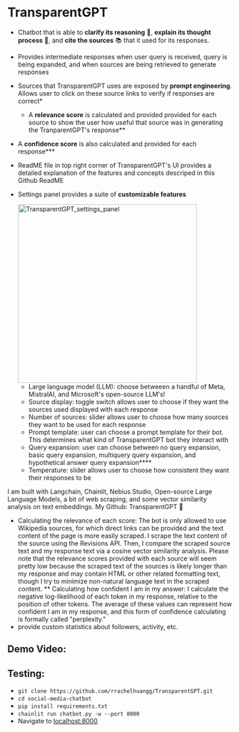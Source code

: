 # TransparentGPT
* Chatbot that is able to <b>clarify its reasoning</b> 🧠, <b>explain its thought process</b> 🙊, and <b>cite the sources</b> 📚 that it used for its responses.
* Provides intermediate responses when user query is received, query is being expanded, and when sources are being retrieved to generate responses
* Sources that TransparentGPT uses are exposed by <b>prompt engineering</b>. Allows user to click on these source links to verify if responses are correct*
  * A <b>relevance score</b> is calculated and provided provided for each source to show the user how useful that source was in generating the TranparentGPT's response**
* A <b>confidence score</b> is also calculated and provided for each response***
* ReadME file in top right corner of TransparentGPT's UI provides a detailed explanation of the features and concepts descriped in this Github ReadME
* Settings panel provides a suite of <b>customizable features</b>

  <img width="400" alt="TransparentGPT_settings_panel" src="https://github.com/user-attachments/assets/46be3f5c-d795-438d-b110-7ed49b3d3b9b" />
  
  * Large language model (LLM): choose betweeen a handful of Meta, MistralAI, and Microsoft's open-source LLM's!
  * Source display: toggle switch allows user to choose if they want the sources used displayed with each response
  * Number of sources: slider allows user to choose how many sources they want to be used for each response
  * Prompt template: user can choose a prompt template for their bot. This determines what kind of TransparentGPT bot they interact with
  * Query expansion: user can choose between no query expansion, basic query expansion, multiquery query expansion, and hypothetical answer query expansion****
  * Temperature: slider allows user to choose how consistent they want their responses to be


I am built with Langchain, Chainlit, Nebius Studio, Open-source Large Language Models, a bit of web scraping, and some vector similarity analysis on text embeddings.
My Github: TransparentGPT 🔗
* Calculating the relevance of each score: The bot is only allowed to use Wikipedia sources, for which direct links can be provided and the text content of the page is more easily scraped. I scrape the text content of the source using the Revisions API. Then, I compare the scraped source text and my response text via a cosine vector similarity analysis. Please note that the relevance scores provided with each source will seem pretty low because the scraped text of the sources is likely longer than my response and may contain HTML or other related
formatting text, though I try to minimize non-natural language text in the scraped content.
** Calculating how confident I am in my answer: I calculate the negative log-likelihood of each token in my response, relative to the position of other tokens. The average of these values can represent how confident I am in my response, and this form of confidence calculating is formally called "perplexity."
* provide custom statistics about followers, activity, etc.

## Demo Video:

## Testing:
* `git clone https://github.com/rrachelhuangg/TransparentGPT.git`
* `cd social-media-chatbot`
* `pip install requirements.txt`
* `chainlit run chatbot.py -w --port 8000`
* Navigate to [localhost:8000](localhost:8000)
